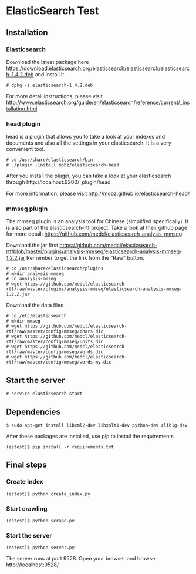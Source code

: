 # ElasticSearch Test
## Installation
### Elasticsearch
Download the latest package here https://download.elasticsearch.org/elasticsearch/elasticsearch/elasticsearch-1.4.2.deb and install it.

```
# dpkg -i elasticsearch-1.4.2.deb
```

For more detail instructions, please visit http://www.elasticsearch.org/guide/en/elasticsearch/reference/current/_installation.html

### head plugin
head is a plugin that allows you to take a look at your indexes and documents and also all the settings in your elasticsearch. It is a very convenient tool.

```
# cd /usr/share/elasticsearch/bin
# ./plugin -install mobz/elasticsearch-head
```

After you install the plugin, you can take a look at your elasticsearch through http://localhost:9200/_plugin/head

For more information, please visit http://mobz.github.io/elasticsearch-head/

### mmseg plugin
The mmseg plugin is an analysis tool for Chinese (simplified specifically). It is also part of the elasticsearch-rtf project.
Take a look at their github page for more detail: https://github.com/medcl/elasticsearch-analysis-mmseg

Download the jar first https://github.com/medcl/elasticsearch-rtf/blob/master/plugins/analysis-mmseg/elasticsearch-analysis-mmseg-1.2.2.jar
Remember to get the link from the "Raw" button.

```
# cd /usr/share/elasticsearch/plugins
# mkdir analysis-mmseg
# cd analysis-mmseg
# wget https://github.com/medcl/elasticsearch-rtf/raw/master/plugins/analysis-mmseg/elasticsearch-analysis-mmseg-1.2.2.jar
```

Download the data files

```
# cd /etc/elasticsearch
# mkdir mmseg
# wget https://github.com/medcl/elasticsearch-rtf/raw/master/config/mmseg/chars.dic
# wget https://github.com/medcl/elasticsearch-rtf/raw/master/config/mmseg/units.dic
# wget https://github.com/medcl/elasticsearch-rtf/raw/master/config/mmseg/words.dic
# wget https://github.com/medcl/elasticsearch-rtf/raw/master/config/mmseg/words-my.dic
```

## Start the server
```
# service elasticsearch start
```

## Dependencies
```
$ sudo apt-get install libxml2-dev libxslt1-dev python-dev zlib1g-dev
```
After these packages are installed, use pip to install the requirements
```
(estest)$ pip install -r requirements.txt
```

## Final steps
### Create index
```
(estest)$ python create_index.py
```

### Start crawling
```
(estest)$ python scrape.py
```

### Start the server
```
(estest)$ python server.py
```
The server runs at port 9528. Open your browser and browse http://localhost:9528/
